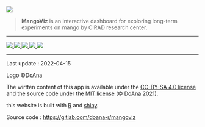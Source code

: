 <img src="mangoviz-logo.png" id="logo"> 

> **MangoViz** is an interactive dashboard for exploring long-term experiments on mango by CIRAD research center.


***

<p class="center">
  <a href="https://www.cirad.fr/">
    <img src="logo-cirad.jpg" class="logo-10">
  </a>
  <a href="https://www.gouvernement.fr/">
    <img src="logo-republique-francaise.png" class="logo-10">
  </a>
  <a href="https://regionreunion.com/">
    <img src="logo-region-reunion.jpg" class="logo-10">
  </a>
  <a href="https://www.europe-en-france.gouv.fr/fr">
    <img src="logo-feder.jpg" class="logo-10">
  </a>
  <a href="https://europa.eu/european-union/index_en">
    <img src="logo-eu.jpg" class="logo-10">
  </a>
</p>

*** 

Last update : 2022-04-15

Logo ©[DoAna](https://doana-r.com)  
<!-- Photographies © Jesper Rasmussen sauf mention contraire -->

The wirtten content of this app is available under the [CC-BY-SA 4.0 license](https://creativecommons.org/licenses/by-sa/4.0/) and the source code under the [MIT license](https://mit-license.org/) (© [DoAna](https://www.doana-r.com/) 2021).

this website is built with [R](https://www.r-project.org/) and [shiny](https://shiny.rstudio.com/).

Source code : https://gitlab.com/doana-r/mangoviz
<!-- peut-être à herberger sur le groupe du CIRAD -->